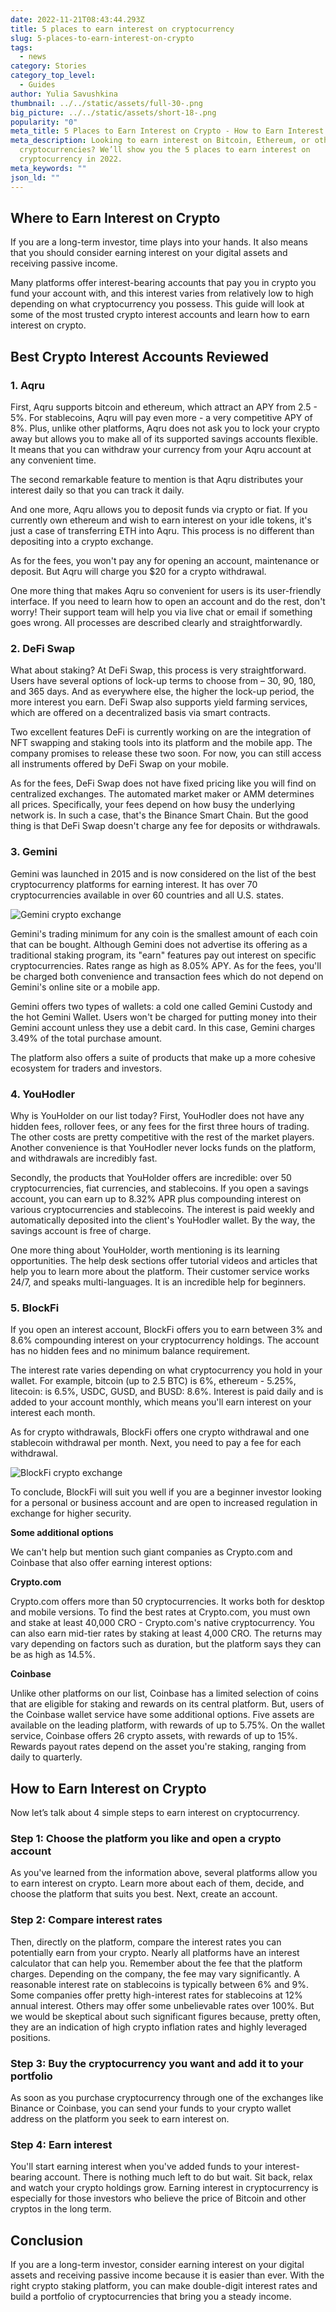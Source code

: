 ```yaml
---
date: 2022-11-21T08:43:44.293Z
title: 5 places to earn interest on cryptocurrency
slug: 5-places-to-earn-interest-on-crypto
tags:
  - news
category: Stories
category_top_level:
  - Guides
author: Yulia Savushkina
thumbnail: ../../static/assets/full-30-.png
big_picture: ../../static/assets/short-18-.png
popularity: "0"
meta_title: 5 Places to Earn Interest on Crypto - How to Earn Interest on Cryptocurrency
meta_description: Looking to earn interest on Bitcoin, Ethereum, or other
  cryptocurrencies? We’ll show you the 5 places to earn interest on
  cryptocurrency in 2022.
meta_keywords: ""
json_ld: ""
---
```

## Where to Earn Interest on Crypto

If you are a long-term investor, time plays into your hands. It also means that you should consider earning interest on your digital assets and receiving passive income. 

Many platforms offer interest-bearing accounts that pay you in crypto you fund your account with, and this interest varies from relatively low to high depending on what cryptocurrency you possess. This guide will look at some of the most trusted crypto interest accounts and learn how to earn interest on crypto. 

## Best Crypto Interest Accounts Reviewed

### 1. Aqru

First, Aqru supports bitcoin and ethereum, which attract an APY from 2.5 - 5%. For stablecoins, Aqru will pay even more - a very competitive APY of 8%. Plus, unlike other platforms, Aqru does not ask you to lock your crypto away but allows you to make all of its supported savings accounts flexible. It means that you can withdraw your currency from your Aqru account at any convenient time.

The second remarkable feature to mention is that Aqru distributes your interest daily so that you can track it daily.

And one more, Aqru allows you to deposit funds via crypto or fiat. If you currently own ethereum and wish to earn interest on your idle tokens, it's just a case of transferring ETH into Aqru. This process is no different than depositing into a crypto exchange.

As for the fees, you won't pay any for opening an account, maintenance or deposit. But Aqru will charge you $20 for a crypto withdrawal. 

One more thing that makes Aqru so convenient for users is its user-friendly interface. If you need to learn how to open an account and do the rest, don't worry! Their support team will help you via live chat or email if something goes wrong. All processes are described clearly and straightforwardly. 

### 2. DeFi Swap 

What about staking? At DeFi Swap, this process is very straightforward. Users have several options of lock-up terms to choose from – 30, 90, 180, and 365 days. And as everywhere else, the higher the lock-up period, the more interest you earn. DeFi Swap also supports yield farming services, which are offered on a decentralized basis via smart contracts. 

Two excellent features DeFi is currently working on are the integration of NFT swapping and staking tools into its platform and the mobile app. The company promises to release these two soon. For now, you can still access all instruments offered by DeFi Swap on your mobile.

As for the fees, DeFi Swap does not have fixed pricing like you will find on centralized exchanges. The automated market maker or AMM determines all prices. Specifically, your fees depend on how busy the underlying network is. In such a case, that's the Binance Smart Chain. But the good thing is that DeFi Swap doesn't charge any fee for deposits or withdrawals. 

### 3. Gemini

Gemini was launched in 2015 and is now considered on the list of the best cryptocurrency platforms for earning interest. It has over 70 cryptocurrencies available in over 60 countries and all U.S. states.

![Gemini crypto exchange](../../static/assets/full-32-.png "Gemini crypto exchange")

Gemini's trading minimum for any coin is the smallest amount of each coin that can be bought. Although Gemini does not advertise its offering as a traditional staking program, its "earn" features pay out interest on specific cryptocurrencies. Rates range as high as 8.05% APY. As for the fees, you'll be charged both convenience and transaction fees which do not depend on Gemini's online site or a mobile app.

Gemini offers two types of wallets: a cold one called Gemini Custody and the hot Gemini Wallet. Users won't be charged for putting money into their Gemini account unless they use a debit card. In this case, Gemini charges 3.49% of the total purchase amount.

The platform also offers a suite of products that make up a more cohesive ecosystem for traders and investors.

### 4. YouHodler

Why is YouHolder on our list today? First, YouHodler does not have any hidden fees, rollover fees, or any fees for the first three hours of trading. The other costs are pretty competitive with the rest of the market players. Another convenience is that YouHodler never locks funds on the platform, and withdrawals are incredibly fast. 

Secondly, the products that YouHolder offers are incredible: over 50 cryptocurrencies, fiat currencies, and stablecoins. If you open a savings account, you can earn up to 8.32% APR plus compounding interest on various cryptocurrencies and stablecoins. The interest is paid weekly and automatically deposited into the client's YouHodler wallet. By the way, the savings account is free of charge.

One more thing about YouHolder, worth mentioning is its learning opportunities. The help desk sections offer tutorial videos and articles that help you to learn more about the platform. Their customer service works 24/7, and speaks multi-languages. It is an incredible help for beginners. 

### 5. BlockFi

If you open an interest account, BlockFi offers you to earn between 3% and 8.6% compounding interest on your cryptocurrency holdings. The account has no hidden fees and no minimum balance requirement.

The interest rate varies depending on what cryptocurrency you hold in your wallet. For example, bitcoin (up to 2.5 BTC) is 6%, ethereum - 5.25%, litecoin: is 6.5%, USDC, GUSD, and BUSD: 8.6%. Interest is paid daily and is added to your account monthly, which means you'll earn interest on your interest each month. 

As for crypto withdrawals, BlockFi offers one crypto withdrawal and one stablecoin withdrawal per month. Next, you need to pay a fee for each withdrawal. 

![BlockFi crypto exchange](../../static/assets/full-31-.png "BlockFi crypto exchange")

To conclude, BlockFi will suit you well if you are a beginner investor looking for a personal or business account and are open to increased regulation in exchange for higher security.

**Some additional options**

We can't help but mention such giant companies as Crypto.com and Coinbase that also offer earning interest options: 

**Crypto.com**

Crypto.com offers more than 50 cryptocurrencies. It works both for desktop and mobile versions. To find the best rates at Crypto.com, you must own and stake at least 40,000 CRO - Crypto.com's native cryptocurrency. You can also earn mid-tier rates by staking at least 4,000 CRO. The returns may vary depending on factors such as duration, but the platform says they can be as high as 14.5%. 

**Coinbase**

Unlike other platforms on our list, Coinbase has a limited selection of coins that are eligible for staking and rewards on its central platform. But, users of the Coinbase wallet service have some additional options. Five assets are available on the leading platform, with rewards of up to 5.75%. On the wallet service, Coinbase offers 26 crypto assets, with rewards of up to 15%. Rewards payout rates depend on the asset you're staking, ranging from daily to quarterly.

## How to Earn Interest on Crypto

Now let’s talk about 4 simple steps to earn interest on cryptocurrency. 

### Step 1: Choose the platform you like and open a crypto account 

As you've learned from the information above, several platforms allow you to earn interest on crypto. Learn more about each of them, decide, and choose the platform that suits you best. Next, create an account.

### Step 2: Compare interest rates

Then, directly on the platform, compare the interest rates you can potentially earn from your crypto. Nearly all platforms have an interest calculator that can help you. Remember about the fee that the platform charges. Depending on the company, the fee may vary significantly. A reasonable interest rate on stablecoins is typically between 6% and 9%. Some companies offer pretty high-interest rates for stablecoins at 12% annual interest. Others may offer some unbelievable rates over 100%. But we would be skeptical about such significant figures because, pretty often, they are an indication of high crypto inflation rates and highly leveraged positions.

### Step 3: Buy the cryptocurrency you want and add it to your portfolio

As soon as you purchase cryptocurrency through one of the exchanges like Binance or Coinbase, you can send your funds to your crypto wallet address on the platform you seek to earn interest on.

### Step 4: Earn interest

You'll start earning interest when you've added funds to your interest-bearing account. There is nothing much left to do but wait. Sit back, relax and watch your crypto holdings grow. Earning interest in cryptocurrency is especially for those investors who believe the price of Bitcoin and other cryptos in the long term.  

## Conclusion 

If you are a long-term investor, consider earning interest on your digital assets and receiving passive income because it is easier than ever. With the right crypto staking platform, you can make double-digit interest rates and build a portfolio of cryptocurrencies that bring you a steady income.